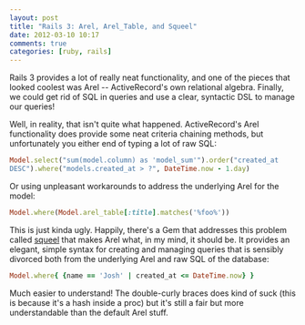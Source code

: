 ```yaml
---
layout: post
title: "Rails 3: Arel, Arel_Table, and Squeel"
date: 2012-03-10 10:17
comments: true
categories: [ruby, rails]
---
```

Rails 3 provides a lot of really neat functionality, and one of the pieces that looked coolest was Arel -- ActiveRecord's own relational algebra. Finally, we could get rid of SQL in queries and use a clear, syntactic DSL to manage our queries!

Well, in reality, that isn't quite what happened. ActiveRecord's Arel functionality does provide some neat criteria chaining methods, but unfortunately you either end of typing a lot of raw SQL:

<!-- more -->

```ruby
Model.select("sum(model.column) as 'model_sum'").order("created_at
DESC").where("models.created_at > ?", DateTime.now - 1.day)
```

Or using unpleasant workarounds to address the underlying Arel for the model:

```ruby
Model.where(Model.arel_table[:title].matches('%foo%'))
```

This is just kinda ugly. Happily, there's a Gem that addresses this problem called [squeel](https://github.com/ernie/squeel) that makes Arel what, in my mind, it should be. It provides an elegant, simple syntax for creating and managing queries that is sensibly divorced both from the underlying Arel and raw SQL of the database:

```ruby
Model.where{ {name == 'Josh' | created_at <= DateTime.now} }
```

Much easier to understand! The double-curly braces does kind of suck (this is because it's a hash inside a proc) but it's still a fair but more understandable than the default Arel stuff.